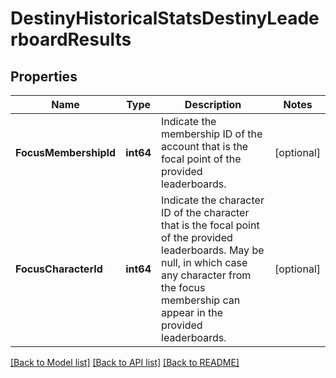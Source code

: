 # DestinyHistoricalStatsDestinyLeaderboardResults

## Properties
Name | Type | Description | Notes
------------ | ------------- | ------------- | -------------
**FocusMembershipId** | **int64** | Indicate the membership ID of the account that is the focal point of the provided leaderboards. | [optional] 
**FocusCharacterId** | **int64** | Indicate the character ID of the character that is the focal point of the provided leaderboards. May be null, in which case any character from the focus membership can appear in the provided leaderboards. | [optional] 

[[Back to Model list]](../README.md#documentation-for-models) [[Back to API list]](../README.md#documentation-for-api-endpoints) [[Back to README]](../README.md)


